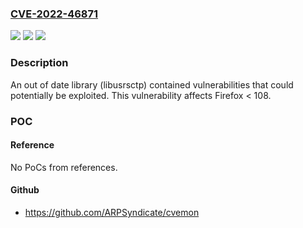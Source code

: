 ### [CVE-2022-46871](https://cve.mitre.org/cgi-bin/cvename.cgi?name=CVE-2022-46871)
![](https://img.shields.io/static/v1?label=Product&message=Firefox&color=blue)
![](https://img.shields.io/static/v1?label=Version&message=n%2Fa&color=blue)
![](https://img.shields.io/static/v1?label=Vulnerability&message=libusrsctp%20library%20out%20of%20date&color=brighgreen)

### Description

An out of date library (libusrsctp) contained vulnerabilities that could potentially be exploited. This vulnerability affects Firefox < 108.

### POC

#### Reference
No PoCs from references.

#### Github
- https://github.com/ARPSyndicate/cvemon

